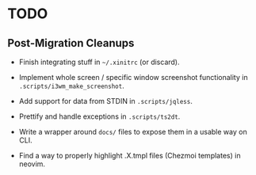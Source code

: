 TODO
====

Post-Migration Cleanups
-----------------------
* Finish integrating stuff in `~/.xinitrc` (or discard).

* Implement whole screen / specific window screenshot functionality in
  `.scripts/i3wm_make_screenshot`.

* Add support for data from STDIN in `.scripts/jqless`.

* Prettify and handle exceptions in `.scripts/ts2dt`.

* Write a wrapper around `docs/` files to expose them in a usable way on CLI.

* Find a way to properly highlight .X.tmpl files (Chezmoi templates) in neovim.

